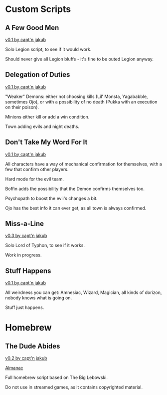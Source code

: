 # Custom Scripts

## A Few Good Men

[v0.1 by capt'n jakub](custom/A_Few_Good_Men.json)

Solo Legion script, to see if it would work.

Should never give all Legion bluffs - it's fine to be outed Legion anyway.

## Delegation of Duties

[v0.1 by capt'n jakub](custom/Delegation_of_Duties.json)

"Weaker" Demons: either not choosing kills (Lil' Monsta, Yagababble, sometimes Ojo), or with a possibility of no death (Pukka with an execution on their poison).

Minions either kill or add a win condition.

Town adding evils and night deaths.

## Don't Take My Word For It

[v0.1 by capt'n jakub](custom/Dont_Take_My_Word_For_It.json)

All characters have a way of mechanical confirmation for themselves, with a few that confirm other players.

Hard mode for the evil team.

Boffin adds the possibility that the Demon confirms themselves too.

Psychopath to boost the evil's changes a bit.

Ojo has the best info it can ever get, as all town is always confirmed.

## Miss-a-Line

[v0.3 by capt'n jakub](custom/Miss-a-Line.json)

Solo Lord of Typhon, to see if it works.

Work in progress.

## Stuff Happens

[v0.1 by capt'n jakub](custom/Stuff_Happens.json)

All weirdness you can get: Amnesiac, Wizard, Magician, all kinds of dorizon, nobody knows what is going on.

Stuff just happens.

# Homebrew

## The Dude Abides 

[v0.2 by capt'n jakub](homebrew/the-dude-abides/the_dude_abides.json)

[Almanac](https://www.bloodstar.xyz/p/captn_jakub/thedudeabides/almanac.html)

Full homebrew script based on The Big Lebowski.

Do not use in streamed games, as it contains copyrighted material.
